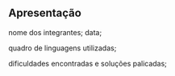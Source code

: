 ## Apresentação

nome dos integrantes;
data;

quadro de linguagens utilizadas;

dificuldades encontradas e soluções palicadas;
